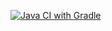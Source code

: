 [![Java CI with Gradle](https://github.com/IrinaRakova/homeworkAQA6/actions/workflows/gradle.yml/badge.svg)](https://github.com/IrinaRakova/homeworkAQA6/actions/workflows/gradle.yml)
